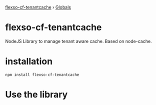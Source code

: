 [flexso-cf-tenantcache](README.md) › [Globals](globals.md)

# flexso-cf-tenantcache

NodeJS Library to manage tenant aware cache.
Based on node-cache.

# installation
    npm install flexso-cf-tenantcache

# Use the library
   
```javascript
 
    
```
